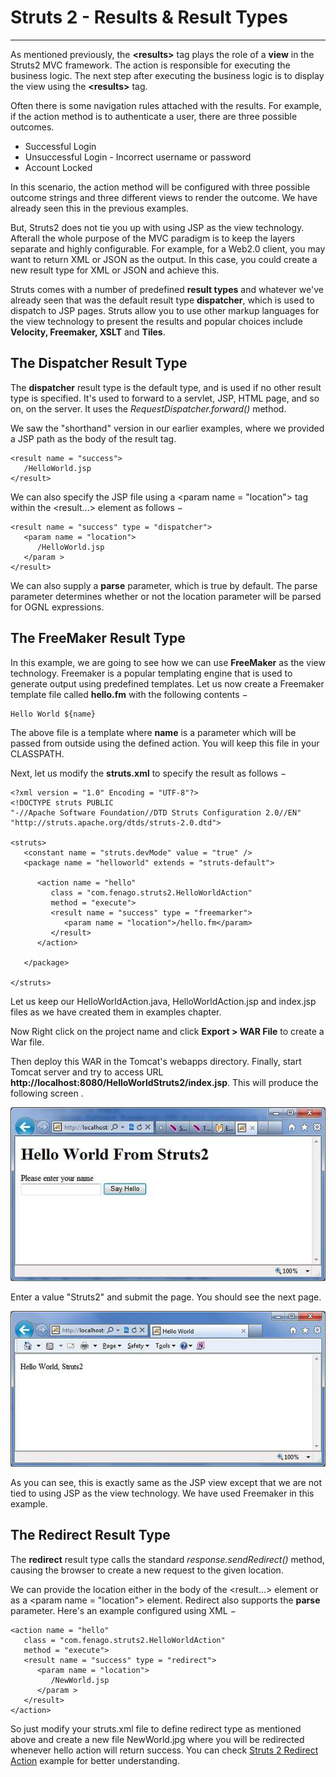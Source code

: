 
Struts 2 - Results & Result Types
=================================

------------------------------------------------------------------------


As mentioned previously, the **\<results\>** tag plays the role of a
**view** in the Struts2 MVC framework. The action is responsible for
executing the business logic. The next step after executing the business
logic is to display the view using the **\<results\>** tag.

Often there is some navigation rules attached with the results. For
example, if the action method is to authenticate a user, there are three
possible outcomes.

-   Successful Login
-   Unsuccessful Login - Incorrect username or password
-   Account Locked

In this scenario, the action method will be configured with three
possible outcome strings and three different views to render the
outcome. We have already seen this in the previous examples.

But, Struts2 does not tie you up with using JSP as the view technology.
Afterall the whole purpose of the MVC paradigm is to keep the layers
separate and highly configurable. For example, for a Web2.0 client, you
may want to return XML or JSON as the output. In this case, you could
create a new result type for XML or JSON and achieve this.

Struts comes with a number of predefined **result types** and whatever
we\'ve already seen that was the default result type **dispatcher**,
which is used to dispatch to JSP pages. Struts allow you to use other
markup languages for the view technology to present the results and
popular choices include **Velocity, Freemaker, XSLT** and **Tiles**.

The Dispatcher Result Type
--------------------------

The **dispatcher** result type is the default type, and is used if no
other result type is specified. It\'s used to forward to a servlet, JSP,
HTML page, and so on, on the server. It uses the
*RequestDispatcher.forward()* method.

We saw the \"shorthand\" version in our earlier examples, where we
provided a JSP path as the body of the result tag.

```
<result name = "success">
   /HelloWorld.jsp
</result>
```

We can also specify the JSP file using a \<param name = \"location\"\>
tag within the \<result\...\> element as follows −

```
<result name = "success" type = "dispatcher">
   <param name = "location">
      /HelloWorld.jsp
   </param >
</result>
```

We can also supply a **parse** parameter, which is true by default. The
parse parameter determines whether or not the location parameter will be
parsed for OGNL expressions.

The FreeMaker Result Type
-------------------------

In this example, we are going to see how we can use **FreeMaker** as the
view technology. Freemaker is a popular templating engine that is used
to generate output using predefined templates. Let us now create a
Freemaker template file called **hello.fm** with the following contents
−

```
Hello World ${name}
```

The above file is a template where **name** is a parameter which will be
passed from outside using the defined action. You will keep this file in
your CLASSPATH.

Next, let us modify the **struts.xml** to specify the result as follows
−

```
<?xml version = "1.0" Encoding = "UTF-8"?>
<!DOCTYPE struts PUBLIC
"-//Apache Software Foundation//DTD Struts Configuration 2.0//EN"
"http://struts.apache.org/dtds/struts-2.0.dtd">

<struts>
   <constant name = "struts.devMode" value = "true" />
   <package name = "helloworld" extends = "struts-default">

      <action name = "hello" 
         class = "com.fenago.struts2.HelloWorldAction"
         method = "execute">
         <result name = "success" type = "freemarker">
            <param name = "location">/hello.fm</param>
         </result>
      </action>
      
   </package>

</struts>
```

Let us keep our HelloWorldAction.java, HelloWorldAction.jsp and
index.jsp files as we have created them in examples chapter.

Now Right click on the project name and click **Export \> WAR File** to
create a War file.

Then deploy this WAR in the Tomcat\'s webapps directory. Finally, start
Tomcat server and try to access URL
**http://localhost:8080/HelloWorldStruts2/index.jsp**. This will produce
the following screen .

![](./images/helloworldstruts4.jpg)

Enter a value \"Struts2\" and submit the page. You should see the next
page.

![](./images/helloworldstruts5.jpg)

As you can see, this is exactly same as the JSP view except that we are
not tied to using JSP as the view technology. We have used Freemaker in
this example.

The Redirect Result Type
------------------------

The **redirect** result type calls the standard
*response.sendRedirect()* method, causing the browser to create a new
request to the given location.

We can provide the location either in the body of the \<result\...\>
element or as a \<param name = \"location\"\> element. Redirect also
supports the **parse** parameter. Here\'s an example configured using
XML −

```
<action name = "hello" 
   class = "com.fenago.struts2.HelloWorldAction"
   method = "execute">
   <result name = "success" type = "redirect">
      <param name = "location">
         /NewWorld.jsp
      </param >
   </result>
</action>
```

So just modify your struts.xml file to define redirect type as mentioned
above and create a new file NewWorld.jpg where you will be redirected
whenever hello action will return success. You can check [Struts 2
Redirect
Action](https://www.fenago.com/struts_2/struts_redirect_action.htm)
example for better understanding.


